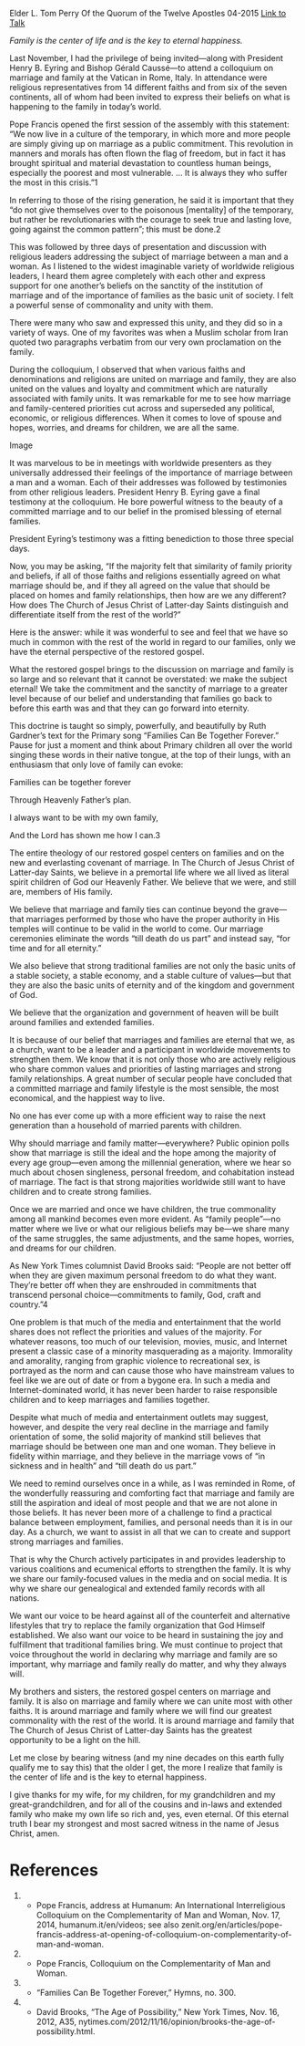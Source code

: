 Elder L. Tom Perry
Of the Quorum of the Twelve Apostles
04-2015
[Link to Talk](https://www.churchofjesuschrist.org/study/general-conference/2015/04/why-marriage-and-family-matter-everywhere-in-the-world?lang=eng)

_Family is the center of life and is the key to eternal happiness._

Last November, I had the privilege of being invited—along with President Henry B. Eyring and Bishop Gérald Caussé—to attend a colloquium on marriage and family at the Vatican in Rome, Italy. In attendance were religious representatives from 14 different faiths and from six of the seven continents, all of whom had been invited to express their beliefs on what is happening to the family in today’s world.



Pope Francis opened the first session of the assembly with this statement: “We now live in a culture of the temporary, in which more and more people are simply giving up on marriage as a public commitment. This revolution in manners and morals has often flown the flag of freedom, but in fact it has brought spiritual and material devastation to countless human beings, especially the poorest and most vulnerable. … It is always they who suffer the most in this crisis.”1

In referring to those of the rising generation, he said it is important that they “do not give themselves over to the poisonous [mentality] of the temporary, but rather be revolutionaries with the courage to seek true and lasting love, going against the common pattern”; this must be done.2



This was followed by three days of presentation and discussion with religious leaders addressing the subject of marriage between a man and a woman. As I listened to the widest imaginable variety of worldwide religious leaders, I heard them agree completely with each other and express support for one another’s beliefs on the sanctity of the institution of marriage and of the importance of families as the basic unit of society. I felt a powerful sense of commonality and unity with them.

There were many who saw and expressed this unity, and they did so in a variety of ways. One of my favorites was when a Muslim scholar from Iran quoted two paragraphs verbatim from our very own proclamation on the family.

During the colloquium, I observed that when various faiths and denominations and religions are united on marriage and family, they are also united on the values and loyalty and commitment which are naturally associated with family units. It was remarkable for me to see how marriage and family-centered priorities cut across and superseded any political, economic, or religious differences. When it comes to love of spouse and hopes, worries, and dreams for children, we are all the same.

  Image

It was marvelous to be in meetings with worldwide presenters as they universally addressed their feelings of the importance of marriage between a man and a woman. Each of their addresses was followed by testimonies from other religious leaders. President Henry B. Eyring gave a final testimony at the colloquium. He bore powerful witness to the beauty of a committed marriage and to our belief in the promised blessing of eternal families.

President Eyring’s testimony was a fitting benediction to those three special days.

Now, you may be asking, “If the majority felt that similarity of family priority and beliefs, if all of those faiths and religions essentially agreed on what marriage should be, and if they all agreed on the value that should be placed on homes and family relationships, then how are we any different? How does The Church of Jesus Christ of Latter-day Saints distinguish and differentiate itself from the rest of the world?”

Here is the answer: while it was wonderful to see and feel that we have so much in common with the rest of the world in regard to our families, only we have the eternal perspective of the restored gospel.

What the restored gospel brings to the discussion on marriage and family is so large and so relevant that it cannot be overstated: we make the subject eternal! We take the commitment and the sanctity of marriage to a greater level because of our belief and understanding that families go back to before this earth was and that they can go forward into eternity.

This doctrine is taught so simply, powerfully, and beautifully by Ruth Gardner’s text for the Primary song “Families Can Be Together Forever.” Pause for just a moment and think about Primary children all over the world singing these words in their native tongue, at the top of their lungs, with an enthusiasm that only love of family can evoke:







Families can be together forever

Through Heavenly Father’s plan.

I always want to be with my own family,

And the Lord has shown me how I can.3





The entire theology of our restored gospel centers on families and on the new and everlasting covenant of marriage. In The Church of Jesus Christ of Latter-day Saints, we believe in a premortal life where we all lived as literal spirit children of God our Heavenly Father. We believe that we were, and still are, members of His family.

We believe that marriage and family ties can continue beyond the grave—that marriages performed by those who have the proper authority in His temples will continue to be valid in the world to come. Our marriage ceremonies eliminate the words “till death do us part” and instead say, “for time and for all eternity.”

We also believe that strong traditional families are not only the basic units of a stable society, a stable economy, and a stable culture of values—but that they are also the basic units of eternity and of the kingdom and government of God.

We believe that the organization and government of heaven will be built around families and extended families.

It is because of our belief that marriages and families are eternal that we, as a church, want to be a leader and a participant in worldwide movements to strengthen them. We know that it is not only those who are actively religious who share common values and priorities of lasting marriages and strong family relationships. A great number of secular people have concluded that a committed marriage and family lifestyle is the most sensible, the most economical, and the happiest way to live.

No one has ever come up with a more efficient way to raise the next generation than a household of married parents with children.

Why should marriage and family matter—everywhere? Public opinion polls show that marriage is still the ideal and the hope among the majority of every age group—even among the millennial generation, where we hear so much about chosen singleness, personal freedom, and cohabitation instead of marriage. The fact is that strong majorities worldwide still want to have children and to create strong families.

Once we are married and once we have children, the true commonality among all mankind becomes even more evident. As “family people”—no matter where we live or what our religious beliefs may be—we share many of the same struggles, the same adjustments, and the same hopes, worries, and dreams for our children.

As New York Times columnist David Brooks said: “People are not better off when they are given maximum personal freedom to do what they want. They’re better off when they are enshrouded in commitments that transcend personal choice—commitments to family, God, craft and country.”4

One problem is that much of the media and entertainment that the world shares does not reflect the priorities and values of the majority. For whatever reasons, too much of our television, movies, music, and Internet present a classic case of a minority masquerading as a majority. Immorality and amorality, ranging from graphic violence to recreational sex, is portrayed as the norm and can cause those who have mainstream values to feel like we are out of date or from a bygone era. In such a media and Internet-dominated world, it has never been harder to raise responsible children and to keep marriages and families together.

Despite what much of media and entertainment outlets may suggest, however, and despite the very real decline in the marriage and family orientation of some, the solid majority of mankind still believes that marriage should be between one man and one woman. They believe in fidelity within marriage, and they believe in the marriage vows of “in sickness and in health” and “till death do us part.”

We need to remind ourselves once in a while, as I was reminded in Rome, of the wonderfully reassuring and comforting fact that marriage and family are still the aspiration and ideal of most people and that we are not alone in those beliefs. It has never been more of a challenge to find a practical balance between employment, families, and personal needs than it is in our day. As a church, we want to assist in all that we can to create and support strong marriages and families.

That is why the Church actively participates in and provides leadership to various coalitions and ecumenical efforts to strengthen the family. It is why we share our family-focused values in the media and on social media. It is why we share our genealogical and extended family records with all nations.

We want our voice to be heard against all of the counterfeit and alternative lifestyles that try to replace the family organization that God Himself established. We also want our voice to be heard in sustaining the joy and fulfillment that traditional families bring. We must continue to project that voice throughout the world in declaring why marriage and family are so important, why marriage and family really do matter, and why they always will.

My brothers and sisters, the restored gospel centers on marriage and family. It is also on marriage and family where we can unite most with other faiths. It is around marriage and family where we will find our greatest commonality with the rest of the world. It is around marriage and family that The Church of Jesus Christ of Latter-day Saints has the greatest opportunity to be a light on the hill.

Let me close by bearing witness (and my nine decades on this earth fully qualify me to say this) that the older I get, the more I realize that family is the center of life and is the key to eternal happiness.

I give thanks for my wife, for my children, for my grandchildren and my great-grandchildren, and for all of the cousins and in-laws and extended family who make my own life so rich and, yes, even eternal. Of this eternal truth I bear my strongest and most sacred witness in the name of Jesus Christ, amen.

# References
1. - Pope Francis, address at Humanum: An International Interreligious Colloquium on the Complementarity of Man and Woman, Nov. 17, 2014, humanum.it/en/videos; see also zenit.org/en/articles/pope-francis-address-at-opening-of-colloquium-on-complementarity-of-man-and-woman.
2. - Pope Francis, Colloquium on the Complementarity of Man and Woman.
3. - “Families Can Be Together Forever,” Hymns, no. 300.
4. - David Brooks, “The Age of Possibility,” New York Times, Nov. 16, 2012, A35, nytimes.com/2012/11/16/opinion/brooks-the-age-of-possibility.html.